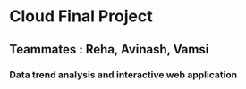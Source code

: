 # Cloud Final Project 
## Teammates : Reha, Avinash, Vamsi
### Data trend analysis and interactive web application 


